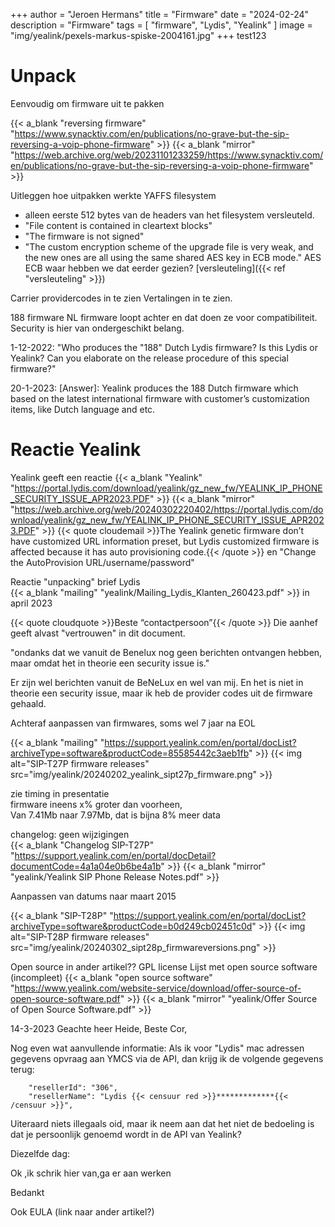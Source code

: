 +++
author = "Jeroen Hermans"
title = "Firmware"
date = "2024-02-24"
description = "Firmware"
tags = [
    "firmware", "Lydis", "Yealink"
]
image = "img/yealink/pexels-markus-spiske-2004161.jpg"
+++
test123
<!--more-->
# Unpack
Eenvoudig om firmware uit te pakken

{{< a_blank "reversing firmware" "https://www.synacktiv.com/en/publications/no-grave-but-the-sip-reversing-a-voip-phone-firmware" >}}
{{< a_blank "mirror" "https://web.archive.org/web/20231101233259/https://www.synacktiv.com/en/publications/no-grave-but-the-sip-reversing-a-voip-phone-firmware" >}}

Uitleggen hoe uitpakken werkte
YAFFS filesystem
- alleen eerste 512 bytes van de headers van het filesystem versleuteld.
- "File content is contained in cleartext blocks"
- "The firmware is not signed"
- "The custom encryption scheme of the upgrade file is very weak, and the new ones are all using the same shared AES key in ECB mode."
AES ECB waar hebben we dat eerder gezien?
[versleuteling]({{< ref "versleuteling" >}})

Carrier providercodes in te zien
Vertalingen in te zien.

188 firmware
NL firmware loopt achter en dat doen ze voor compatibiliteit. Security is hier van ondergeschikt belang.

1-12-2022:
"Who produces the "188" Dutch Lydis firmware? Is this Lydis or Yealink? Can you elaborate on the release procedure of this special firmware?"
 
20-1-2023:
[Answer]: Yealink produces the 188 Dutch firmware which based on the latest international firmware with customer’s customization items, like Dutch language and etc.
# Reactie Yealink
Yealink geeft een reactie
{{< a_blank "Yealink" "https://portal.lydis.com/download/yealink/gz_new_fw/YEALINK_IP_PHONE_SECURITY_ISSUE_APR2023.PDF" >}}
{{< a_blank "mirror" "https://web.archive.org/web/20240302220402/https://portal.lydis.com/download/yealink/gz_new_fw/YEALINK_IP_PHONE_SECURITY_ISSUE_APR2023.PDF" >}}
{{< quote cloudemail >}}The Yealink genetic firmware don’t have customized URL information preset, but Lydis customized firmware is affected because it has auto provisioning code.{{< /quote >}}
en
"Change the AutoProvision URL/username/password"

Reactie "unpacking" brief Lydis  
{{< a_blank "mailing" "yealink/Mailing_Lydis_Klanten_260423.pdf" >}} in april 2023  


{{< quote cloudquote >}}Beste “contactpersoon”{{< /quote >}}
Die aanhef geeft alvast "vertrouwen" in dit document.

"ondanks dat we vanuit de Benelux nog geen berichten
ontvangen hebben, maar omdat het in theorie een security issue is."

Er zijn wel berichten vanuit de BeNeLux en wel van mij. En het is niet in theorie een security issue, maar ik heb de provider codes uit de firmware gehaald.


Achteraf aanpassen van firmwares, soms wel 7 jaar na EOL  

{{< a_blank "mailing" "https://support.yealink.com/en/portal/docList?archiveType=software&productCode=85585442c3aeb1fb" >}}
{{< img alt="SIP-T27P firmware releases" src="img/yealink/20240202_yealink_sipt27p_firmware.png" >}}

zie timing in presentatie  
firmware ineens x% groter dan voorheen,  
Van 7.41Mb naar 7.97Mb, dat is bijna 8% meer data

changelog: geen wijzigingen  
{{< a_blank "Changelog SIP-T27P" "https://support.yealink.com/en/portal/docDetail?documentCode=4a1a04e0b6be4a1b" >}}
{{< a_blank "mirror" "yealink/Yealink SIP Phone Release Notes.pdf" >}}


Aanpassen van datums naar maart 2015

{{< a_blank "SIP-T28P" "https://support.yealink.com/en/portal/docList?archiveType=software&productCode=b0d249cb02451c0d" >}}
{{< img alt="SIP-T28P firmware releases" src="img/yealink/20240302_sipt28p_firmwareversions.png" >}}




Open source in ander artikel??
GPL license
Lijst met open source software (incompleet)
{{< a_blank "open source software" "https://www.yealink.com/website-service/download/offer-source-of-open-source-software.pdf" >}}
{{< a_blank "mirror" "yealink/Offer Source of Open Source Software.pdf" >}}




 
14-3-2023
Geachte heer Heide, Beste Cor,

Nog even wat aanvullende informatie:
Als ik voor "Lydis" mac adressen gegevens opvraag aan YMCS via de API, dan krijg ik de volgende gegevens terug:

        "resellerId": "306",
        "resellerName": "Lydis {{< censuur red >}}*************{{< /censuur >}}",

Uiteraard niets illegaals oid, maar ik neem aan dat het niet de bedoeling is dat je persoonlijk genoemd wordt in de API van Yealink?

Diezelfde dag:

Ok ,ik schrik hier van,ga er aan werken

Bedankt





Ook EULA (link naar ander artikel?)

